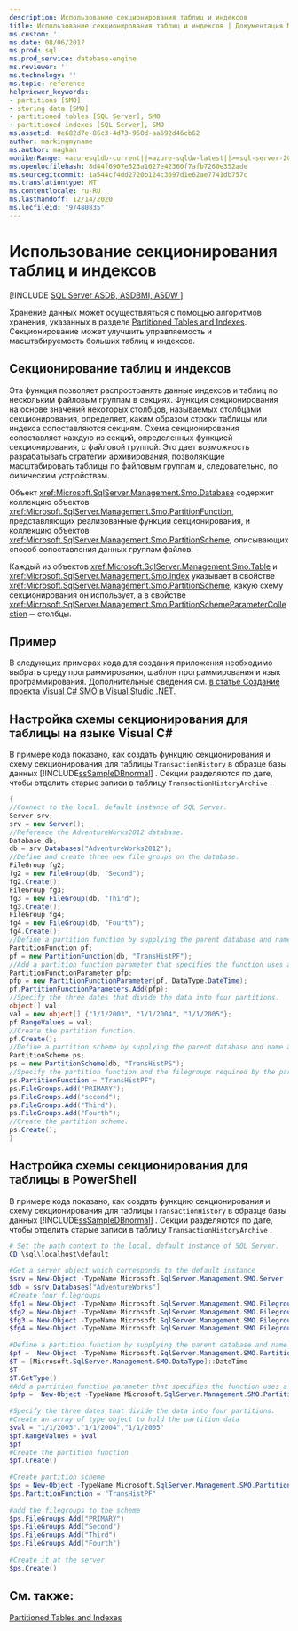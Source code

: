 ```yaml
---
description: Использование секционирования таблиц и индексов
title: Использование секционирования таблиц и индексов | Документация Майкрософт
ms.custom: ''
ms.date: 08/06/2017
ms.prod: sql
ms.prod_service: database-engine
ms.reviewer: ''
ms.technology: ''
ms.topic: reference
helpviewer_keywords:
- partitions [SMO]
- storing data [SMO]
- partitioned tables [SQL Server], SMO
- partitioned indexes [SQL Server], SMO
ms.assetid: 0e682d7e-86c3-4d73-950d-aa692d46cb62
author: markingmyname
ms.author: maghan
monikerRange: =azuresqldb-current||=azure-sqldw-latest||>=sql-server-2016||>=sql-server-linux-2017||=azuresqldb-mi-current
ms.openlocfilehash: 8d44f6907e523a1627e42360f7afb7260e352ade
ms.sourcegitcommit: 1a544cf4dd2720b124c3697d1e62ae7741db757c
ms.translationtype: MT
ms.contentlocale: ru-RU
ms.lasthandoff: 12/14/2020
ms.locfileid: "97480835"
---
```

# <a name="using-table-and-index-partitioning"></a>Использование секционирования таблиц и индексов
[!INCLUDE [SQL Server ASDB, ASDBMI, ASDW ](../../../includes/applies-to-version/sql-asdb-asdbmi-asa.md)]

  Хранение данных может осуществляться с помощью алгоритмов хранения, указанных в разделе [Partitioned Tables and Indexes](../../../relational-databases/partitions/partitioned-tables-and-indexes.md). Секционирование может улучшить управляемость и масштабируемость больших таблиц и индексов.  
  
## <a name="index-and-table-partitioning"></a>Секционирование таблиц и индексов  
 Эта функция позволяет распространять данные индексов и таблиц по нескольким файловым группам в секциях. Функция секционирования на основе значений некоторых столбцов, называемых столбцами секционирования, определяет, каким образом строки таблицы или индекса сопоставляются секциям. Схема секционирования сопоставляет каждую из секций, определенных функцией секционирования, с файловой группой. Это дает возможность разрабатывать стратегии архивирования, позволяющие масштабировать таблицы по файловым группам и, следовательно, по физическим устройствам.  
  
 Объект <xref:Microsoft.SqlServer.Management.Smo.Database> содержит коллекцию объектов <xref:Microsoft.SqlServer.Management.Smo.PartitionFunction>, представляющих реализованные функции секционирования, и коллекцию объектов <xref:Microsoft.SqlServer.Management.Smo.PartitionScheme>, описывающих способ сопоставления данных группам файлов.  
  
 Каждый из объектов <xref:Microsoft.SqlServer.Management.Smo.Table> и <xref:Microsoft.SqlServer.Management.Smo.Index> указывает в свойстве <xref:Microsoft.SqlServer.Management.Smo.PartitionScheme>, какую схему секционирования он использует, а в свойстве <xref:Microsoft.SqlServer.Management.Smo.PartitionSchemeParameterCollection> ─ столбцы.  
  
## <a name="example"></a>Пример  
 В следующих примерах кода для создания приложения необходимо выбрать среду программирования, шаблон программирования и язык программирования. Дополнительные сведения см. [в статье Создание проекта Visual C&#35; SMO в Visual Studio .NET](../../../relational-databases/server-management-objects-smo/how-to-create-a-visual-csharp-smo-project-in-visual-studio-net.md).  
  
## <a name="setting-up-a-partition-scheme-for-a-table-in-visual-c"></a>Настройка схемы секционирования для таблицы на языке Visual C#  
 В примере кода показано, как создать функцию секционирования и схему секционирования для таблицы `TransactionHistory` в образце базы данных [!INCLUDE[ssSampleDBnormal](../../../includes/sssampledbnormal-md.md)] . Секции разделяются по дате, чтобы отделить старые записи в таблицу `TransactionHistoryArchive` .  
  
```csharp  
{   
//Connect to the local, default instance of SQL Server.   
Server srv;   
srv = new Server();   
//Reference the AdventureWorks2012 database.   
Database db;   
db = srv.Databases("AdventureWorks2012");   
//Define and create three new file groups on the database.   
FileGroup fg2;   
fg2 = new FileGroup(db, "Second");   
fg2.Create();   
FileGroup fg3;   
fg3 = new FileGroup(db, "Third");   
fg3.Create();   
FileGroup fg4;   
fg4 = new FileGroup(db, "Fourth");   
fg4.Create();   
//Define a partition function by supplying the parent database and name arguments in the constructor.   
PartitionFunction pf;   
pf = new PartitionFunction(db, "TransHistPF");   
//Add a partition function parameter that specifies the function uses a DateTime range type.   
PartitionFunctionParameter pfp;   
pfp = new PartitionFunctionParameter(pf, DataType.DateTime);   
pf.PartitionFunctionParameters.Add(pfp);   
//Specify the three dates that divide the data into four partitions.   
object[] val;   
val = new object[] {"1/1/2003", "1/1/2004", "1/1/2005"};   
pf.RangeValues = val;   
//Create the partition function.   
pf.Create();   
//Define a partition scheme by supplying the parent database and name arguments in the constructor.   
PartitionScheme ps;   
ps = new PartitionScheme(db, "TransHistPS");   
//Specify the partition function and the filegroups required by the partition scheme.   
ps.PartitionFunction = "TransHistPF";   
ps.FileGroups.Add("PRIMARY");   
ps.FileGroups.Add("second");   
ps.FileGroups.Add("Third");   
ps.FileGroups.Add("Fourth");   
//Create the partition scheme.   
ps.Create();   
}   
```  
  
## <a name="setting-up-a-partition-scheme-for-a-table-in-powershell"></a>Настройка схемы секционирования для таблицы в PowerShell  
 В примере кода показано, как создать функцию секционирования и схему секционирования для таблицы `TransactionHistory` в образце базы данных [!INCLUDE[ssSampleDBnormal](../../../includes/sssampledbnormal-md.md)] . Секции разделяются по дате, чтобы отделить старые записи в таблицу `TransactionHistoryArchive` .  
  
```powershell  
# Set the path context to the local, default instance of SQL Server.  
CD \sql\localhost\default  
  
#Get a server object which corresponds to the default instance  
$srv = New-Object -TypeName Microsoft.SqlServer.Management.SMO.Server  
$db = $srv.Databases["AdventureWorks"]  
#Create four filegroups  
$fg1 = New-Object -TypeName Microsoft.SqlServer.Management.SMO.Filegroup -argumentlist $db, "First"  
$fg2 = New-Object -TypeName Microsoft.SqlServer.Management.SMO.Filegroup -argumentlist $db, "Second"  
$fg3 = New-Object -TypeName Microsoft.SqlServer.Management.SMO.Filegroup -argumentlist $db, "Third"  
$fg4 = New-Object -TypeName Microsoft.SqlServer.Management.SMO.Filegroup -argumentlist $db, "Fourth"  
  
#Define a partition function by supplying the parent database and name arguments in the constructor.  
$pf =  New-Object -TypeName Microsoft.SqlServer.Management.SMO.PartitionFunction -argumentlist $db, "TransHistPF"  
$T = [Microsoft.SqlServer.Management.SMO.DataType]::DateTime  
$T  
$T.GetType()  
#Add a partition function parameter that specifies the function uses a DateTime range type.  
$pfp =  New-Object -TypeName Microsoft.SqlServer.Management.SMO.PartitionFunctionParameter -argumentlist $pf, $T  
  
#Specify the three dates that divide the data into four partitions.   
#Create an array of type object to hold the partition data  
$val = "1/1/2003"."1/1/2004","1/1/2005"  
$pf.RangeValues = $val  
$pf  
#Create the partition function  
$pf.Create()  
  
#Create partition scheme  
$ps = New-Object -TypeName Microsoft.SqlServer.Management.SMO.PartitionScheme -argumentlist $db, "TransHistPS"  
$ps.PartitionFunction = "TransHistPF"  
  
#add the filegroups to the scheme   
$ps.FileGroups.Add("PRIMARY")  
$ps.FileGroups.Add("Second")  
$ps.FileGroups.Add("Third")  
$ps.FileGroups.Add("Fourth")  
  
#Create it at the server  
$ps.Create()  
```  
  
## <a name="see-also"></a>См. также:  
 [Partitioned Tables and Indexes](../../../relational-databases/partitions/partitioned-tables-and-indexes.md)  
  
  

